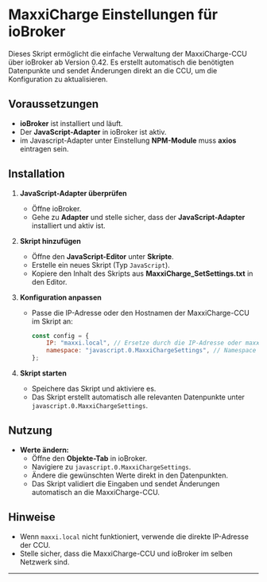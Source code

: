 # MaxxiCharge Einstellungen für ioBroker

Dieses Skript ermöglicht die einfache Verwaltung der MaxxiCharge-CCU über ioBroker ab Version 0.42. Es erstellt automatisch die benötigten Datenpunkte und sendet Änderungen direkt an die CCU, um die Konfiguration zu aktualisieren.

## Voraussetzungen

- **ioBroker** ist installiert und läuft.
- Der **JavaScript-Adapter** in ioBroker ist aktiv.
- im Javascript-Adapter unter Einstellung **NPM-Module** muss **axios** eintragen sein.

## Installation

1. **JavaScript-Adapter überprüfen**
   - Öffne ioBroker.
   - Gehe zu **Adapter** und stelle sicher, dass der **JavaScript-Adapter** installiert und aktiv ist.

2. **Skript hinzufügen**
   - Öffne den **JavaScript-Editor** unter **Skripte**.
   - Erstelle ein neues Skript (Typ `JavaScript`).
   - Kopiere den Inhalt des Skripts aus **MaxxiCharge_SetSettings.txt** in den Editor.

3. **Konfiguration anpassen**
   - Passe die IP-Adresse oder den Hostnamen der MaxxiCharge-CCU im Skript an:

     ```javascript
     const config = {
         IP: "maxxi.local", // Ersetze durch die IP-Adresse oder maxxi.local
         namespace: "javascript.0.MaxxiChargeSettings", // Namespace für die Datenpunkte
     };
     ```

4. **Skript starten**
   - Speichere das Skript und aktiviere es.
   - Das Skript erstellt automatisch alle relevanten Datenpunkte unter `javascript.0.MaxxiChargeSettings`.

## Nutzung

- **Werte ändern:**
  - Öffne den **Objekte-Tab** in ioBroker.
  - Navigiere zu `javascript.0.MaxxiChargeSettings`.
  - Ändere die gewünschten Werte direkt in den Datenpunkten.
  - Das Skript validiert die Eingaben und sendet Änderungen automatisch an die MaxxiCharge-CCU.


## Hinweise

- Wenn `maxxi.local` nicht funktioniert, verwende die direkte IP-Adresse der CCU.
- Stelle sicher, dass die MaxxiCharge-CCU und ioBroker im selben Netzwerk sind.

---
